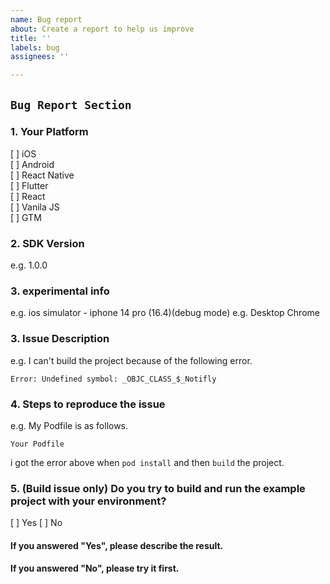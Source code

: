 ```yaml
---
name: Bug report
about: Create a report to help us improve
title: ''
labels: bug
assignees: ''

---
```


## `Bug Report Section`

### 1. Your Platform

[ ] iOS <br/>
[ ] Android <br/>
[ ] React Native <br/>
[ ] Flutter <br/>
[ ] React <br/>
[ ] Vanila JS <br/>
[ ] GTM <br/>

### 2. SDK Version

e.g. 1.0.0

### 3. experimental info
e.g. ios simulator - iphone 14 pro (16.4)(debug mode)
e.g. Desktop Chrome

### 3. Issue Description

e.g. I can't build the project because of the following error.

```
Error: Undefined symbol: _OBJC_CLASS_$_Notifly
```

### 4. Steps to reproduce the issue

e.g. My Podfile is as follows.

```
Your Podfile
```

i got the error above when `pod install` and then `build` the project.

### 5. (Build issue only) Do you try to build and run the example project with your environment?

[ ] Yes
[ ] No

#### If you answered "Yes", please describe the result.

#### If you answered "No", please try it first.

